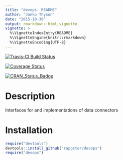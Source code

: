 ```yaml
---
title: "devops: README"
author: "Janko Thyson"
date: "2015-10-30"
output: rmarkdown::html_vignette
vignette: >
  %\VignetteIndexEntry{README}
  %\VignetteEngine{knitr::rmarkdown}
  %\VignetteEncoding{UTF-8}
---
```



[![Travis-CI Build Status](https://travis-ci.org/rappster/devops.svg?branch=master)](https://travis-ci.org/rappster/devops)

[![Coverage Status](https://img.shields.io/codecov/c/github/rappster/devops/master.svg)](https://codecov.io/github/rappster/devops?branch=master)




[![CRAN_Status_Badge](http://www.r-pkg.org/badges/version/devops)](http://cran.r-project.org/package=devops)

# Description

Interfaces for and implementations of data connectors

# Installation


```r
require("devtools")
devtools::install_github("rappster/devops")
require("devops")
```

